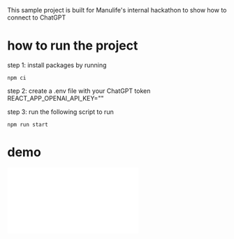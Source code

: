 This sample project is built for Manulife's internal hackathon to show how to connect to ChatGPT

# how to run the project

step 1: install packages by running

```
npm ci
```

step 2: create a .env file with your ChatGPT token
REACT_APP_OPENAI_API_KEY="<your token>"

step 3: run the following script to run

```
npm run start
```

# demo

![final demo](./demo.pdf)
